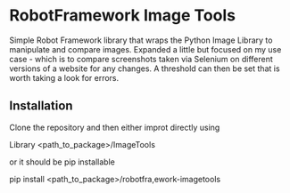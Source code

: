 # RobotFramework Image Tools

Simple Robot Framework library that wraps the Python Image Library to manipulate and compare images.
Expanded a little but focused on my use case - which is to compare screenshots taken via Selenium on different versions 
of a website for any changes. A threshold can then be set that is worth taking a look for errors.

## Installation

Clone the repository and then either improt directly using

Library <path_to_package>/ImageTools

or it should be pip installable

pip install <path_to_package>/robotfra,ework-imagetools